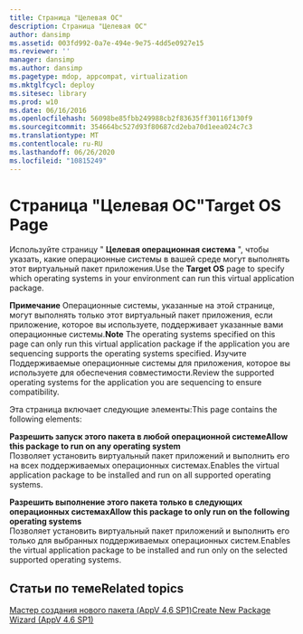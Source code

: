 ```yaml
---
title: Страница "Целевая ОС"
description: Страница "Целевая ОС"
author: dansimp
ms.assetid: 003fd992-0a7e-494e-9e75-4dd5e0927e15
ms.reviewer: ''
manager: dansimp
ms.author: dansimp
ms.pagetype: mdop, appcompat, virtualization
ms.mktglfcycl: deploy
ms.sitesec: library
ms.prod: w10
ms.date: 06/16/2016
ms.openlocfilehash: 56098be85fbb249988cb2f83635ff30116f130f9
ms.sourcegitcommit: 354664bc527d93f80687cd2eba70d1eea024c7c3
ms.translationtype: MT
ms.contentlocale: ru-RU
ms.lasthandoff: 06/26/2020
ms.locfileid: "10815249"
---
```

# <span data-ttu-id="7278f-103">Страница "Целевая ОС"</span><span class="sxs-lookup"><span data-stu-id="7278f-103">Target OS Page</span></span>


<span data-ttu-id="7278f-104">Используйте страницу " **Целевая операционная система** ", чтобы указать, какие операционные системы в вашей среде могут выполнять этот виртуальный пакет приложения.</span><span class="sxs-lookup"><span data-stu-id="7278f-104">Use the **Target OS** page to specify which operating systems in your environment can run this virtual application package.</span></span>

<span data-ttu-id="7278f-105">**Примечание**  Операционные системы, указанные на этой странице, могут выполнять только этот виртуальный пакет приложения, если приложение, которое вы используете, поддерживает указанные вами операционные системы.</span><span class="sxs-lookup"><span data-stu-id="7278f-105">**Note** The operating systems specified on this page can only run this virtual application package if the application you are sequencing supports the operating systems specified.</span></span> <span data-ttu-id="7278f-106">Изучите Поддерживаемые операционные системы для приложения, которое вы используете для обеспечения совместимости.</span><span class="sxs-lookup"><span data-stu-id="7278f-106">Review the supported operating systems for the application you are sequencing to ensure compatibility.</span></span>

 

<span data-ttu-id="7278f-107">Эта страница включает следующие элементы:</span><span class="sxs-lookup"><span data-stu-id="7278f-107">This page contains the following elements:</span></span>

<a href="" id="allow-this-package-to-run-on-any-operating-system"></a>**<span data-ttu-id="7278f-108">Разрешить запуск этого пакета в любой операционной системе</span><span class="sxs-lookup"><span data-stu-id="7278f-108">Allow this package to run on any operating system</span></span>**  
<span data-ttu-id="7278f-109">Позволяет установить виртуальный пакет приложений и выполнить его на всех поддерживаемых операционных системах.</span><span class="sxs-lookup"><span data-stu-id="7278f-109">Enables the virtual application package to be installed and run on all supported operating systems.</span></span>

<a href="" id="allow-this-package-to-only-run-on-the-following-operating-systems"></a>**<span data-ttu-id="7278f-110">Разрешить выполнение этого пакета только в следующих операционных системах</span><span class="sxs-lookup"><span data-stu-id="7278f-110">Allow this package to only run on the following operating systems</span></span>**  
<span data-ttu-id="7278f-111">Позволяет установить виртуальный пакет приложений и выполнить его только для выбранных поддерживаемых операционных систем.</span><span class="sxs-lookup"><span data-stu-id="7278f-111">Enables the virtual application package to be installed and run only on the selected supported operating systems.</span></span>

## <span data-ttu-id="7278f-112">Статьи по теме</span><span class="sxs-lookup"><span data-stu-id="7278f-112">Related topics</span></span>


[<span data-ttu-id="7278f-113">Мастер создания нового пакета (AppV 4,6 SP1)</span><span class="sxs-lookup"><span data-stu-id="7278f-113">Create New Package Wizard (AppV 4.6 SP1)</span></span>](create-new-package-wizard---appv-46-sp1-.md)

 

 





